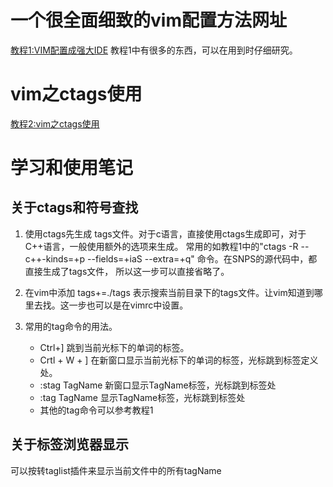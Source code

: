 # 一个很全面细致的vim配置方法网址

[教程1:VIM配置成强大IDE](http://www.cnblogs.com/zhangsf/archive/2013/06/13/3134409.html)
教程1中有很多的东西，可以在用到时仔细研究。

# vim之ctags使用

[教程2:vim之ctags使用](http://www.cnblogs.com/pangchol/p/3455662.html)


# 学习和使用笔记

## 关于ctags和符号查找

1. 使用ctags先生成 tags文件。对于c语言，直接使用ctags生成即可，对于C++语言，一般使用额外的选项来生成。
常用的如教程1中的"ctags -R --c++-kinds=+p --fields=+iaS --extra=+q" 命令。在SNPS的源代码中，都直接生成了tags文件，
所以这一步可以直接省略了。

2. 在vim中添加 tags+=./tags 表示搜索当前目录下的tags文件。让vim知道到哪里去找。这一步也可以是在vimrc中设置。

3. 常用的tag命令的用法。
    - Ctrl+] 跳到当前光标下的单词的标签。
    - Crtl + W + ] 在新窗口显示当前光标下的单词的标签，光标跳到标签定义处。
    - :stag TagName 新窗口显示TagName标签，光标跳到标签处
    - :tag TagName 显示TagName标签，光标跳到标签处
    - 其他的tag命令可以参考教程1

## 关于标签浏览器显示
可以按转taglist插件来显示当前文件中的所有tagName


